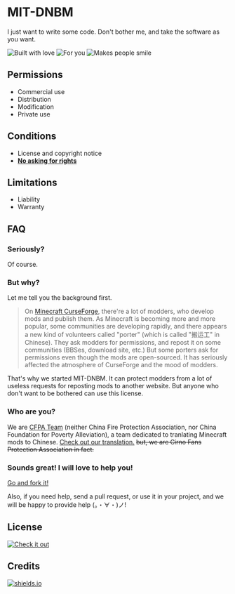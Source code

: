 # MIT-DNBM

I just want to write some code. Don't bother me, and take the software as you want.

![Built with love](https://img.shields.io/badge/BuiltWith=-love-ff69b4.svg?longCache=true) ![For you](https://img.shields.io/badge/GivenTo=-you-000000.svg?longCache=true) ![Makes people smile](https://img.shields.io/badge/People=-smile-blue.svg)

## Permissions

- Commercial use
- Distribution
- Modification
- Private use

## Conditions

- License and copyright notice
- [**No asking for rights**](#FAQ)

## Limitations

- Liability
- Warranty

## FAQ

### Seriously?
Of course.



### But why?
Let me tell you the background first.

> On [Minecraft CurseForge](https://minecraft.curseforge.com/), there're a lot of modders, who develop mods and publish them. As Minecraft is becoming more and more popular, some communities are developing rapidly, and there appears a new kind of volunteers called "porter" (which is called "搬运工" in Chinese). They ask modders for permissions, and repost it on some communities (BBSes, download site, etc.) But some porters ask for permissions even though the mods are open-sourced. It has seriously affected the atmosphere of CurseForge and the mood of modders.

That's why we started MIT-DNBM. It can protect modders from a lot of useless requests for reposting mods to another website. But anyone who don't want to be bothered can use this license.



### Who are you?
We are [CFPA Team](https://cfpa.team/) (neither China Fire Protection Association, nor China Foundation for Poverty Alleviation), a team dedicated to tranlating Minecraft mods to Chinese. [Check out our translation.](https://github.com/CFPAOrg/Minecraft-Mod-Language-Package)
~~but, we are Cirno Fans Protection Association in fact.~~



### Sounds great! I will love to help you!

[Go and fork it!](https://github.com/CFPAOrg/MIT-DO-NOT-BOTHER-ME/fork)

Also, if you need help, send a pull request, or use it in your project, and we will be happy to provide help (。・∀・)ノ!

## License

[![Check it out](https://img.shields.io/badge/CheckItOut-LICENSE-000000.svg?longCache=true)](https://github.com/CFPAOrg/MIT-DO-NOT-BOTHER-ME/blob/master/LICENSE)

## Credits

[![shields.io](https://img.shields.io/badge/badge-shields.io-green.svg)](https://shields.io)
